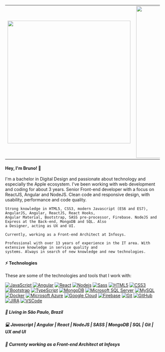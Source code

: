 <center>
    <table>
        <tr>
            <td><img width="400px" align="left"
                    src="https://github-readme-stats.vercel.app/api/top-langs/?username=brunomouranascimento&theme=radical&count_private=true&layout=compact" />
            </td>
            <td><img width="495px" align="left"
                    src="https://github-readme-stats.vercel.app/api?username=brunomouranascimento&show_icons=true&count_private=true&theme=radical" />
            </td>
        </tr>
    </table>
</center>

<h4 align="left">
    Hey, I'm Bruno! 👋
</h4>
<p align="left">
    I'm a bachelor in Digital Design and passionate about technology and especially the Apple ecosystem. I've been
    working with web development and coding for about 3 years. Senior Front-end developer with a focus on ReactJS,
    Angular and NodeJS. Clean code and responsive design, with usability, performance and code quality.

    Strong knowledge in HTML5, CSS3, modern Javascript (ES6 and ES7), AngularJS, Angular, ReactJS, React Hooks,
    Angular Material, Bootstrap, SASS pre-processor, Firebase. NodeJS and Express at the Back-end, MongoDB and SQL. Also
    a Designer, acting as UX and UI.

    Currently, working as a Front-end Architect at Infosys.

    Professional with over 13 years of experience in the IT area. With extensive knowledge in service quality and
    systems. Always in search of new knowledge and new technologies.
</p>

<h4>
    <g-emoji class="g-emoji" alias="zap"
        fallback-src="https://github.githubassets.com/images/icons/emoji/unicode/26a1.png">⚡</g-emoji> Technologies
</h4>
<p>These are some of the technologies and tools that I work with:</p>

<p>
    <a target="_blank" rel="noopener noreferrer"
        href="https://img.shields.io/badge/-JavaScript-black?style=flat&logo=javascript"><img
            src="https://img.shields.io/badge/-JavaScript-black?style=flat&logo=javascript" alt="JavaScript"
            data-canonical-src="https://img.shields.io/badge/-JavaScript-black?style=flat&logo=javascript"
            style="max-width:100%;"></a>
    <a target="_blank" rel="noopener noreferrer"
        href="https://img.shields.io/badge/-Angular-DD0031?style=flat&logo=angular"><img
            src="https://img.shields.io/badge/-Angular-DD0031?style=flat&logo=angular" alt="Angular"
            data-canonical-src="https://img.shields.io/badge/-Angular-DD0031?style=flat&logo=angular"
            style="max-width:100%;"></a>
    <a target="_blank" rel="noopener noreferrer"
        href="https://img.shields.io/badge/-React-black?logo=react&style=flat"><img
            src="https://img.shields.io/badge/-React-black?logo=react&style=flat" alt="React"
            data-canonical-src="https://img.shields.io/badge/-React-black?logo=react&style=flat"
            style="max-width:100%;"></a>
    <a target="_blank" rel="noopener noreferrer"
        href="https://img.shields.io/badge/-Nodejs-339933?style=flat&logo=Node.js&logoColor=white"><img
            src="https://img.shields.io/badge/-Nodejs-339933?style=flat&logo=Node.js&logoColor=white" alt="Nodejs"
            data-canonical-src="https://img.shields.io/badge/-Nodejs-339933?style=flat&logo=Node.js&logoColor=white"
            style="max-width:100%;"></a>
    <a target="_blank" rel="noopener noreferrer"
        href="https://img.shields.io/badge/-Sass-CC6699?style=flat&logo=sass&logoColor=white"><img
            src="https://img.shields.io/badge/-Sass-CC6699?style=flat&logo=sass&logoColor=white" alt="Sass"
            data-canonical-src="https://img.shields.io/badge/-Sass-CC6699?style=flat&logo=sass&logoColor=white"
            style="max-width:100%;"></a>
    <a target="_blank" rel="noopener noreferrer"
        href="https://img.shields.io/badge/-HTML5-E34F26?style=flat&logo=html5&logoColor=white"><img
            src="https://img.shields.io/badge/-HTML5-E34F26?style=flat&logo=html5&logoColor=white" alt="HTML5"
            data-canonical-src="https://img.shields.io/badge/-HTML5-E34F26?style=flat&logo=html5&logoColor=white"
            style="max-width:100%;"></a>
    <a target="_blank" rel="noopener noreferrer"
        href="https://img.shields.io/badge/-CSS3-1572B6?style=flat&logo=css3"><img
            src="https://img.shields.io/badge/-CSS3-1572B6?style=flat&logo=css3" alt="CSS3"
            data-canonical-src="https://img.shields.io/badge/-CSS3-1572B6?style=flat&logo=css3"
            style="max-width:100%;"></a>
    <a target="_blank" rel="noopener noreferrer"
        href="https://camo.githubusercontent.com/e56d586bf373ad33a4e8c7101246d54d5edc0fb52b87d309b899ce4818bd6086/68747470733a2f2f696d672e736869656c64732e696f2f62616467652f2d426f6f7473747261702d3536334437433f7374796c653d666c61742d737175617265266c6f676f3d626f6f747374726170"><img
            src="https://camo.githubusercontent.com/e56d586bf373ad33a4e8c7101246d54d5edc0fb52b87d309b899ce4818bd6086/68747470733a2f2f696d672e736869656c64732e696f2f62616467652f2d426f6f7473747261702d3536334437433f7374796c653d666c61742d737175617265266c6f676f3d626f6f747374726170"
            alt="Bootstrap"
            data-canonical-src="https://img.shields.io/badge/-Bootstrap-563D7C?style=flat&logo=bootstrap"
            style="max-width:100%;"></a>
    <a target="_blank" rel="noopener noreferrer"
        href="https://img.shields.io/badge/-TypeScript-007ACC?style=flat&logo=typescript"><img
            src="https://img.shields.io/badge/-TypeScript-007ACC?style=flat&logo=typescript" alt="TypeScript"
            data-canonical-src="https://img.shields.io/badge/-TypeScript-007ACC?style=flat&logo=typescript"
            style="max-width:100%;"></a>
    <a target="_blank" rel="noopener noreferrer"
        href="https://img.shields.io/badge/-MongoDB-black?style=flat&logo=mongodb"><img
            src="https://img.shields.io/badge/-MongoDB-black?style=flat&logo=mongodb" alt="MongoDB"
            data-canonical-src="https://img.shields.io/badge/-MongoDB-black?style=flat&logo=mongodb"
            style="max-width:100%;"></a>
    <a target="_blank" rel="noopener noreferrer"
        href="https://img.shields.io/badge/-SQL%20Server-CC2927?style=flat&logo=microsoft-sql-server&logoColor=white"><img
            src="https://img.shields.io/badge/-SQL%20Server-CC2927?style=flat&logo=microsoft-sql-server&logoColor=white"
            alt="Microsoft SQL Server"
            data-canonical-src="https://img.shields.io/badge/-SQL%20Server-CC2927?style=flat&logo=microsoft-sql-server&logoColor=white"
            style="max-width:100%;"></a>
    <a target="_blank" rel="noopener noreferrer"
        href="https://img.shields.io/badge/-MySQL-4479A1?style=flat&logo=mysql&logoColor=white"><img
            src="https://img.shields.io/badge/-MySQL-4479A1?style=flat&logo=mysql&logoColor=white" alt="MySQL"
            data-canonical-src="https://img.shields.io/badge/-MySQL-4479A1?style=flat&logo=mysql&logoColor=white"
            style="max-width:100%;"></a>
    <a target="_blank" rel="noopener noreferrer"
        href="https://camo.githubusercontent.com/204410115a0bb658668e7446bfc6a7eadb6a96a98d81daba65ddaaa541e95f58/68747470733a2f2f696d672e736869656c64732e696f2f62616467652f2d446f636b65722d3234393645443f7374796c653d666c61742d737175617265266c6f676f3d646f636b6572266c6f676f436f6c6f723d7768697465"><img
            src="https://camo.githubusercontent.com/204410115a0bb658668e7446bfc6a7eadb6a96a98d81daba65ddaaa541e95f58/68747470733a2f2f696d672e736869656c64732e696f2f62616467652f2d446f636b65722d3234393645443f7374796c653d666c61742d737175617265266c6f676f3d646f636b6572266c6f676f436f6c6f723d7768697465"
            alt="Docker"
            data-canonical-src="https://img.shields.io/badge/-Docker-2496ED?style=flat&logo=docker&logoColor=white"
            style="max-width:100%;"></a>
    <a target="_blank" rel="noopener noreferrer"
        href="https://img.shields.io/badge/Microsoft%20Azure-0089D6?style=flat-&logo=microsoft-azure&logoColor=white"><img
            src="https://img.shields.io/badge/Microsoft%20Azure-0089D6?style=flat-&logo=microsoft-azure&logoColor=white"
            alt="Microsoft Azure"
            data-canonical-src="https://img.shields.io/badge/Microsoft%20Azure-0089D6?style=flat-&logo=microsoft-azure&logoColor=white"
            style="max-width:100%;"></a>
    <a target="_blank" rel="noopener noreferrer"
        href="https://img.shields.io/badge/Google%20Cloud-4285F4?style=flat&logo=google-cloud&logoColor=white"><img
            src="https://img.shields.io/badge/Google%20Cloud-4285F4?style=flat&logo=google-cloud&logoColor=white"
            alt="Google Cloud"
            data-canonical-src="https://img.shields.io/badge/Google%20Cloud-4285F4?style=flat&logo=google-cloud&logoColor=white"
            style="max-width:100%;"></a>
    <a target="_blank" rel="noopener noreferrer"
        href="https://img.shields.io/badge/Firebase-FFCA28?style=flat&logo=firebase&logoColor=white"><img
            src="https://img.shields.io/badge/Firebase-FFCA28?style=flat&logo=firebase&logoColor=white" alt="Firebase"
            data-canonical-src="https://img.shields.io/badge/Firebase-FFCA28?style=flat&logo=firebase&logoColor=white"
            style="max-width:100%;"></a>
    <a target="_blank" rel="noopener noreferrer" href="https://img.shields.io/badge/-Git-black?style=flat&logo=git"><img
            src="https://img.shields.io/badge/-Git-black?style=flat&logo=git" alt="Git"
            data-canonical-src="https://img.shields.io/badge/-Git-black?style=flat&logo=git"
            style="max-width:100%;"></a>
    <a target="_blank" rel="noopener noreferrer"
        href="https://img.shields.io/badge/-GitHub-181717?style=flat&logo=github"><img
            src="https://img.shields.io/badge/-GitHub-181717?style=flat&logo=github" alt="GitHub"
            data-canonical-src="https://img.shields.io/badge/-GitHub-181717?style=flat&logo=github"
            style="max-width:100%;"></a>
    <a target="_blank" rel="noopener noreferrer"
        href="https://img.shields.io/badge/-JIRA-0052CC?style=flat&logo=jira"><img
            src="https://img.shields.io/badge/-JIRA-0052CC?style=flat&logo=jira" alt="JIRA"
            data-canonical-src="https://img.shields.io/badge/-JIRA-0052CC?style=flat&logo=jira"
            style="max-width:100%;"></a>
    <a target="_blank" rel="noopener noreferrer"
        href="https://img.shields.io/badge/-VSCode-007ACC?style=flat&logo=visual-studio-code&logoColor=white"><img
            src="https://img.shields.io/badge/-VSCode-007ACC?style=flat&logo=visual-studio-code&logoColor=white"
            alt="VSCode"
            data-canonical-src="https://img.shields.io/badge/-VSCode-007ACC?style=flat&logo=visual-studio-code&logoColor=white"
            style="max-width:100%;"></a>
</p>
<h5 align="left">
    📌 Living in <b>São Paulo</b>, <b>Brazil</b>
</h5>
<h5 align="left">💻 Javascript | Angular | React | NodeJS | SASS | MongoDB | SQL | Git | UX and UI </h5>

<h5 align="left">💼 Currenty working as a Front-end Architect at Infosys </h5>
